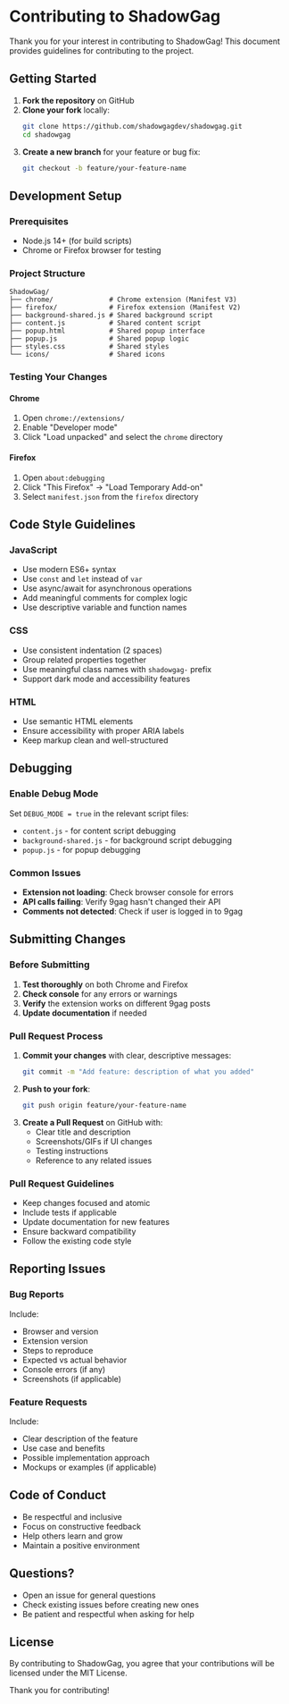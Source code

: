 # Contributing to ShadowGag

Thank you for your interest in contributing to ShadowGag! This document provides guidelines for contributing to the project.

## Getting Started

1. **Fork the repository** on GitHub
2. **Clone your fork** locally:
   ```bash
   git clone https://github.com/shadowgagdev/shadowgag.git
   cd shadowgag
   ```
3. **Create a new branch** for your feature or bug fix:
   ```bash
   git checkout -b feature/your-feature-name
   ```

## Development Setup

### Prerequisites
- Node.js 14+ (for build scripts)
- Chrome or Firefox browser for testing

### Project Structure
```
ShadowGag/
├── chrome/              # Chrome extension (Manifest V3)
├── firefox/             # Firefox extension (Manifest V2)
├── background-shared.js # Shared background script
├── content.js           # Shared content script
├── popup.html           # Shared popup interface
├── popup.js             # Shared popup logic
├── styles.css           # Shared styles
└── icons/               # Shared icons
```

### Testing Your Changes

#### Chrome
1. Open `chrome://extensions/`
2. Enable "Developer mode"
3. Click "Load unpacked" and select the `chrome` directory

#### Firefox
1. Open `about:debugging`
2. Click "This Firefox" → "Load Temporary Add-on"
3. Select `manifest.json` from the `firefox` directory

## Code Style Guidelines

### JavaScript
- Use modern ES6+ syntax
- Use `const` and `let` instead of `var`
- Use async/await for asynchronous operations
- Add meaningful comments for complex logic
- Use descriptive variable and function names

### CSS
- Use consistent indentation (2 spaces)
- Group related properties together
- Use meaningful class names with `shadowgag-` prefix
- Support dark mode and accessibility features

### HTML
- Use semantic HTML elements
- Ensure accessibility with proper ARIA labels
- Keep markup clean and well-structured

## Debugging

### Enable Debug Mode
Set `DEBUG_MODE = true` in the relevant script files:
- `content.js` - for content script debugging
- `background-shared.js` - for background script debugging
- `popup.js` - for popup debugging

### Common Issues
- **Extension not loading**: Check browser console for errors
- **API calls failing**: Verify 9gag hasn't changed their API
- **Comments not detected**: Check if user is logged in to 9gag

## Submitting Changes

### Before Submitting
1. **Test thoroughly** on both Chrome and Firefox
2. **Check console** for any errors or warnings
3. **Verify** the extension works on different 9gag posts
4. **Update documentation** if needed

### Pull Request Process
1. **Commit your changes** with clear, descriptive messages:
   ```bash
   git commit -m "Add feature: description of what you added"
   ```
2. **Push to your fork**:
   ```bash
   git push origin feature/your-feature-name
   ```
3. **Create a Pull Request** on GitHub with:
   - Clear title and description
   - Screenshots/GIFs if UI changes
   - Testing instructions
   - Reference to any related issues

### Pull Request Guidelines
- Keep changes focused and atomic
- Include tests if applicable
- Update documentation for new features
- Ensure backward compatibility
- Follow the existing code style

## Reporting Issues

### Bug Reports
Include:
- Browser and version
- Extension version
- Steps to reproduce
- Expected vs actual behavior
- Console errors (if any)
- Screenshots (if applicable)

### Feature Requests
Include:
- Clear description of the feature
- Use case and benefits
- Possible implementation approach
- Mockups or examples (if applicable)

## Code of Conduct

- Be respectful and inclusive
- Focus on constructive feedback
- Help others learn and grow
- Maintain a positive environment

## Questions?

- Open an issue for general questions
- Check existing issues before creating new ones
- Be patient and respectful when asking for help

## License

By contributing to ShadowGag, you agree that your contributions will be licensed under the MIT License.

Thank you for contributing! 
